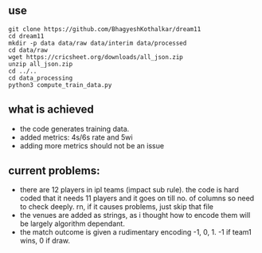 ## use
```shell
git clone https://github.com/BhagyeshKothalkar/dream11
cd dream11
mkdir -p data data/raw data/interim data/processed
cd data/raw
wget https://cricsheet.org/downloads/all_json.zip
unzip all_json.zip
cd ../..
cd data_processing
python3 compute_train_data.py 
```

## what is achieved

- the code generates training data.
- added metrics: 4s/6s rate and 5wi
- adding more metrics should not be an issue

## current problems:

- there are 12 players in ipl teams (impact sub rule). the code is hard coded that it needs 11 players and it goes on till no. of columns so need to check deeply. rn, if it causes problems, just skip that file
- the venues are added as strings, as i thought how to encode them will be largely algorithm dependant. 
- the match outcome is given a rudimentary encoding -1, 0, 1. -1 if team1 wins, 0 if draw.

